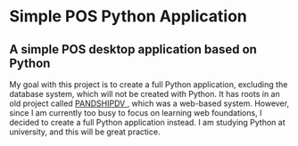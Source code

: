 <h1> Simple POS Python Application </h1>
<h2> A simple POS desktop application based on Python </h2>


<p>
  My goal with this project is to create a full Python application, excluding the database system, which will not be created with Python. It has roots in an old project called <a href="https://github.com/laecyo2003/pdvsimplesl"/> PANDSHIPDV </a>, which was a web-based system. However, since I am currently too busy to focus on learning web foundations, I decided to create a full Python application instead. I am studying Python at university, and this will be great practice.
</p>
